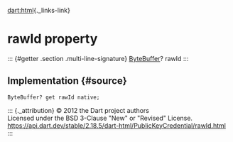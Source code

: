 [dart:html](../../dart-html/dart-html-library){._links-link}

rawId property
==============

::: {#getter .section .multi-line-signature}
[ByteBuffer](../../dart-typed_data/bytebuffer-class)? rawId
:::

Implementation {#source}
--------------

``` {.language-dart data-language="dart"}
ByteBuffer? get rawId native;
```

::: {._attribution}
© 2012 the Dart project authors\
Licensed under the BSD 3-Clause \"New\" or \"Revised\" License.\
<https://api.dart.dev/stable/2.18.5/dart-html/PublicKeyCredential/rawId.html>
:::
